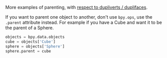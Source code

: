 More examples of parenting, with [respect to dupliverts / duplifaces](Duplication). 

If you want to parent one object to another, don't use `bpy.ops`, use the `.parent` attribute instead. For example if you have a Cube and want it to be the parent of a Sphere.

```python
objects = bpy.data.objects
cube = objects['Cube']
sphere = objects['Sphere']
sphere.parent = cube
```

